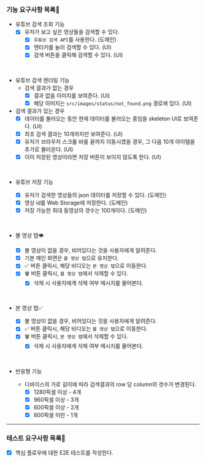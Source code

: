 ### 기능 요구사항 목록🎯

- 유튜브 검색 조회 기능
  - [x] 유저가 보고 싶은 영상들을 검색할 수 있다.
    - [x] `유튜브 검색 API`를 사용한다. (도메인)
    - [x] 엔터키를 눌러 검색할 수 있다. (UI)
    - [x] 검색 버튼을 클릭해 검색할 수 있다. (UI)

<br>
  
- 유튜브 검색 렌더링 기능  
  - 검색 결과가 없는 경우
    - [x] 결과 없음 이미지를 보여준다. (UI)
    - [x] 해당 이미지는 `src/images/status/not_found.png` 경로에 있다. (UI)

- 검색 결과가 있는 경우
  - [x] 데이터를 불러오는 동안 현재 데이터를 불러오는 중임을 skeleton UI로 보여준다. (UI)
  - [x] 최초 검색 결과는 10개까지만 보여준다. (UI)
  - [x] 유저가 브라우저 스크롤 바를 끝까지 이동시켰을 경우, 그 다음 10개 아이템을 추가로 불러온다. (UI)
  - [x] 이미 저장된 영상이라면 저장 버튼이 보이지 않도록 한다. (UI)

<br>

- 유튜브 저장 기능

  - [x] 유저가 검색한 영상들의 json 데이터를 저장할 수 있다. (도메인)
  - [x] 영상 id를 Web Storage에 저장한다. (도메인)
  - [x] 저장 가능한 최대 동영상의 갯수는 100개이다. (도메인)

<br>

- 볼 영상 탭👁

  - [x] 볼 영상이 없을 경우, 비어있다는 것을 사용자에게 알려준다.
  - [x] 기본 메인 화면은 `볼 영상 탭`으로 유지한다.
  - [x] ✅ 버튼 클릭시, 해당 비디오는 `본 영상 탭`으로 이동한다.
  - [x] 🗑 버튼 클릭시, `볼 영상 탭`에서 삭제할 수 있다.
    - [x] 삭제 시 사용자에게 삭제 여부 메시지를 물어본다.

<br>

- 본 영상 탭✅

  - [x] 볼 영상이 없을 경우, 비어있다는 것을 사용자에게 알려준다.
  - [x] ✅ 버튼 클릭시, 해당 비디오는 `볼 영상 탭`으로 이동한다.
  - [x] 🗑 버튼 클릭시, `본 영상 탭`에서 삭제할 수 있다.
    - [x] 삭제 시 사용자에게 삭제 여부 메시지를 물어본다.

<br>

- 반응형 기능

  - 디바이스의 가로 길이에 따라 검색결과의 row 당 column의 갯수가 변경된다.
    - [x] 1280픽셀 이상 - 4개
    - [x] 960픽셀 이상 - 3개
    - [x] 600픽셀 이상 - 2개
    - [x] 600픽셀 미만 - 1개

---

### 테스트 요구사항 목록🎯

- [x] 핵심 플로우에 대한 E2E 테스트를 작성한다.
